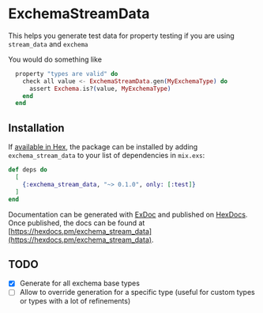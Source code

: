 # ExchemaStreamData

This helps you generate test data for property testing if you are using `stream_data` and `exchema`

You would do something like

```elixir
  property "types are valid" do
    check all value <- ExchemaStreamData.gen(MyExchemaType) do
      assert Exchema.is?(value, MyExchemaType)
    end
  end
```

## Installation

If [available in Hex](https://hex.pm/docs/publish), the package can be installed
by adding `exchema_stream_data` to your list of dependencies in `mix.exs`:

```elixir
def deps do
  [
    {:exchema_stream_data, "~> 0.1.0", only: [:test]}
  ]
end
```

Documentation can be generated with [ExDoc](https://github.com/elixir-lang/ex_doc)
and published on [HexDocs](https://hexdocs.pm). Once published, the docs can
be found at [https://hexdocs.pm/exchema_stream_data](https://hexdocs.pm/exchema_stream_data).

## TODO

- [X] Generate for all exchema base types
- [ ] Allow to override generation for a specific type (useful for custom types or types with a lot of refinements)